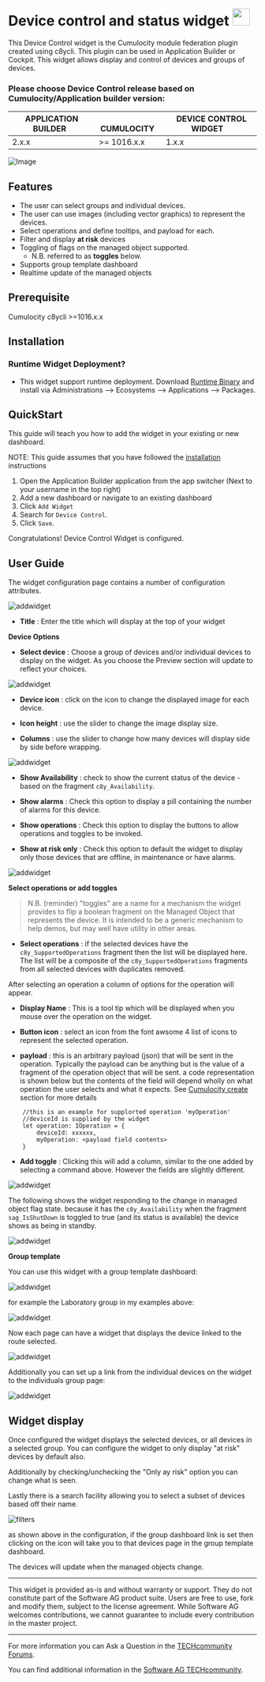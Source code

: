 
# Device control and status widget [<img width="35" src="https://user-images.githubusercontent.com/32765455/211497905-561e9197-18b9-43d5-a023-071d3635f4eb.png"/>](https://github.com/SoftwareAG/cumulocity-device-control-plugin/releases/download/1.2.0/sag-ps-pkg-device-control-widget-1.2.0.zip)

  

  
This Device Control widget is the Cumulocity module federation plugin created using c8ycli. This plugin can be used in Application Builder or Cockpit.
This widget allows display and control of devices and groups of devices.



### Please choose Device Control release based on Cumulocity/Application builder version:

|APPLICATION BUILDER &nbsp;| &nbsp; CUMULOCITY&nbsp;  | &nbsp; DEVICE CONTROL WIDGET &nbsp; |
|--------------------|-------------|-----------------------|
| 2.x.x              |  >= 1016.x.x| 1.x.x                 | 


![Image](images/device.png)


## Features

*   The user can select groups and individual devices.
*   The user can use images (including vector graphics) to represent the devices.
*   Select operations and define tooltips, and payload for each.
*   Filter and display **at risk** devices
*   Toggling of flags on the managed object supported.
    *   N.B. referred to as **toggles** below.
*   Supports group template dashboard
*   Realtime update of the managed objects
  
## Prerequisite
   Cumulocity c8ycli >=1016.x.x
   
   
## Installation

### Runtime Widget Deployment?

* This widget support runtime deployment. Download [Runtime Binary](https://github.com/SoftwareAG/cumulocity-device-control-plugin/releases/download/1.2.0/sag-ps-pkg-device-control-widget-1.2.0.zip) and install via Administrations --> Ecosystems --> Applications --> Packages.


## QuickStart

This guide will teach you how to add the widget in your existing or new dashboard.

NOTE: This guide assumes that you have followed the [installation](https://github.com/SoftwareAG/cumulocity-runtime-widget-loader) instructions

1. Open the Application Builder application from the app switcher (Next to your username in the top right)
2. Add a new dashboard or navigate to an existing dashboard
3. Click `Add Widget`
4. Search for `Device Control`.
5. Click `Save`.

Congratulations! Device Control Widget is configured.

## User Guide

The widget configuration page contains a number of configuration attributes.

![addwidget](images/initialoptions.png)

-   **Title** : Enter the title which will display at the top of your widget

**Device Options**

-   **Select device** : Choose a group of devices and/or individual devices to display on the widget. As you choose the Preview section will update to reflect your choices.

![addwidget](images/choosedevices.gif)

-   **Device icon** : click on the icon to change the displayed image for each device.

-   **Icon height** : use the slider to change the image display size.

-   **Columns** : use the slider to change how many devices will display side by side before wrapping.

![addwidget](images/chooseicon.gif)

-   **Show Availability** : check to show the current status of the device - based on the fragment `c8y_Availability`.

-   **Show alarms** : Check this option to display a pill containing the number of alarms for this device.

-   **Show operations** : Check this option to display the buttons to allow operations and toggles to be invoked.

-   **Show at risk only** : Check this option to default the widget to display only those devices that are offline, in maintenance or have alarms.

![addwidget](images/operations.gif)

**Select operations or add toggles**

> N.B. (reminder) "toggles" are a name for a mechanism the widget provides to flip a boolean fragment on the Managed Object that represents the device. It is intended to be a generic mechanism to help demos, but may well have utility in other areas.

-   **Select operations** : if the selected devices have the `c8y_SupportedOperations` fragment then the list will be displayed here. The list will be a composite of the `c8y_SupportedOperations` fragments from all selected devices with duplicates removed.

After selecting an operation a column of options for the operation will appear.

-   **Display Name** : This is a tool tip which will be displayed when you mouse over the operation on the widget.

-   **Button icon** : select an icon from the font awsome 4 list of icons to represent the selected operation.

-   **payload** : this is an arbitrary payload (json) that will be sent in the operation. Typically the payload can be anything but is the value of a fragment of the operation object that will be sent. a code representation is shown below but the contents of the field will depend wholly on what operation the user selects and what it expects. See [Cumulocity create](http://resources.cumulocity.com/documentation/websdk/client/classes/operationservice.html) section for more details  


```
    //this is an example for supplorted operation 'myOperation'
    //deviceId is supplied by the widget
    let operation: IOperation = {
        deviceId: xxxxxx,
        myOperation: <payload field contents>
    }
```

-   **Add toggle** : Clicking this will add a column, similar to the one added by selecting a command above. However the fields are slightly different.

![addwidget](images/toggle.gif)

The following shows the widget responding to the change in managed object flag state. because it has the `c8y_Availability` when the fragment `sag_IsShutDown` is toggled to true (and its status is available) the device shows as being in standby.

![addwidget](images/toggleworking.gif)

**Group template**

You can use this widget with a group template dashboard:

![addwidget](images/templatedashboard.png)

for example the Laboratory group in my examples above:

![addwidget](images/groupdashboard.png)

Now each page can have a widget that displays the device linked to the route selected.

![addwidget](images/grouptemplate.gif)

Additionally you can set up a link from the individual devices on the widget to the individuals group page:

![addwidget](images/grouplinks.gif)

## Widget display

Once configured the widget displays the selected devices, or all devices in a selected group. You can configure the widget to only display "at risk" devices by default also.

Additionally by checking/unchecking the "Only ay risk" option you can change what is seen.

Lastly there is a search facility allowing you to select a subset of devices based off their name.

![filters](images/filter.gif)

as shown above in the configuration, if the group dashboard link is set then clicking on the icon will take you to that devices page in the group template dashboard.

The devices will update when the managed objects change.

---

This widget is provided as-is and without warranty or support. They do not constitute part of the Software AG product suite. Users are free to use, fork and modify them, subject to the license agreement. While Software AG welcomes contributions, we cannot guarantee to include every contribution in the master project.

---  

For more information you can Ask a Question in the [TECHcommunity Forums](https://tech.forums.softwareag.com/tags/c/forum/1/Cumulocity-IoT).

You can find additional information in the [Software AG TECHcommunity](https://tech.forums.softwareag.com/tag/Cumulocity-IoT).
